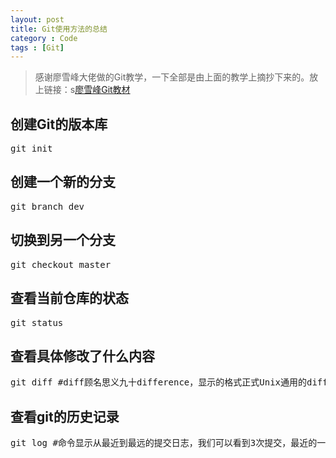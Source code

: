 ```yaml
---
layout: post
title: Git使用方法的总结
category : Code
tags : [Git]
---
```


> 感谢廖雪峰大佬做的Git教学，一下全部是由上面的教学上摘抄下来的。放上链接：s[廖雪峰Git教材](http://www.liaoxuefeng.com/wiki/0013739516305929606dd18361248578c67b8067c8c017b000)
## 创建Git的版本库
<pre class="brush: shell">
git init
</pre>
## 创建一个新的分支
<pre class="brush: shell">
git branch dev
</pre>
## 切换到另一个分支
<pre class="brush: shell">
git checkout master
</pre>
## 查看当前仓库的状态
<pre class="brush: shell">
git status
</pre>
## 查看具体修改了什么内容
<pre class="brush: shell">
git diff #diff顾名思义九十difference，显示的格式正式Unix通用的diff格式
</pre>
## 查看git的历史记录
<pre class="brush: shell">
git log #命令显示从最近到最远的提交日志，我们可以看到3次提交，最近的一次是`append GPL`，上一次是`add distributed`，最早的一次是`wrote a readme file`s
</pre>

